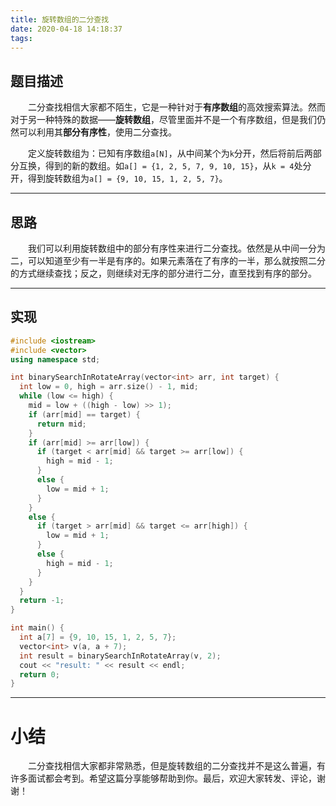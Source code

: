 ```yaml
---
title: 旋转数组的二分查找
date: 2020-04-18 14:18:37
tags:
---
```


## 题目描述

&emsp;&emsp;二分查找相信大家都不陌生，它是一种针对于**有序数组**的高效搜索算法。然而对于另一种特殊的数据——**旋转数组**，尽管里面并不是一个有序数组，但是我们仍然可以利用其**部分有序性**，使用二分查找。

<!-- more -->

&emsp;&emsp;定义旋转数组为：已知有序数组`a[N]`，从中间某个为`k`分开，然后将前后两部分互换，得到的新的数组。如`a[] = {1, 2, 5, 7, 9, 10, 15}`，从`k = 4`处分开，得到旋转数组为`a[] = {9, 10, 15, 1, 2, 5, 7}`。

---

## 思路

&emsp;&emsp;我们可以利用旋转数组中的部分有序性来进行二分查找。依然是从中间一分为二，可以知道至少有一半是有序的。如果元素落在了有序的一半，那么就按照二分的方式继续查找；反之，则继续对无序的部分进行二分，直至找到有序的部分。

---

## 实现

```c++
#include <iostream>
#include <vector>
using namespace std;

int binarySearchInRotateArray(vector<int> arr, int target) {
  int low = 0, high = arr.size() - 1, mid;
  while (low <= high) {
    mid = low + ((high - low) >> 1);
    if (arr[mid] == target) {
      return mid;
    }
    if (arr[mid] >= arr[low]) {
      if (target < arr[mid] && target >= arr[low]) {
        high = mid - 1;
      }
      else {
        low = mid + 1;
      }
    }
    else {
      if (target > arr[mid] && target <= arr[high]) {
        low = mid + 1;
      }
      else {
        high = mid - 1;
      }
    }
  }
  return -1;
}

int main() {
  int a[7] = {9, 10, 15, 1, 2, 5, 7};
  vector<int> v(a, a + 7);
  int result = binarySearchInRotateArray(v, 2);
  cout << "result: " << result << endl;
  return 0;
}
```

---

# 小结

&emsp;&emsp;二分查找相信大家都非常熟悉，但是旋转数组的二分查找并不是这么普遍，有许多面试都会考到。希望这篇分享能够帮助到你。最后，欢迎大家转发、评论，谢谢！